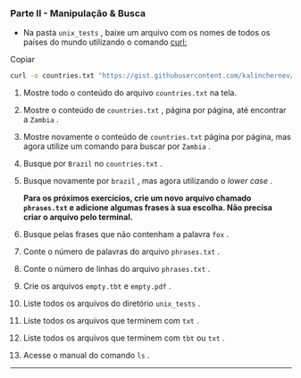 ### Parte II - Manipulação & Busca

- Na pasta `unix_tests` , baixe um arquivo com os nomes de todos os países do mundo utilizando o comando [curl:](https://linux.die.net/man/1/curl)

Copiar

```sh
curl -o countries.txt "https://gist.githubusercontent.com/kalinchernev/486393efcca01623b18d/raw/daa24c9fea66afb7d68f8d69f0c4b8eeb9406e83/countries"
```

1. Mostre todo o conteúdo do arquivo `countries.txt` na tela.

2. Mostre o conteúdo de `countries.txt` , página por página, até encontrar a `Zambia` .

3. Mostre novamente o conteúdo de `countries.txt` página por página, mas agora utilize um comando para buscar por `Zambia` .

4. Busque por `Brazil` no `countries.txt` .

5. Busque novamente por `brazil` , mas agora utilizando o *lower case* .

   **Para os próximos exercícios, crie um novo arquivo chamado `phrases.txt` e adicione algumas frases à sua escolha. Não precisa criar o arquivo pelo terminal.**

6. Busque pelas frases que não contenham a palavra `fox` .

7. Conte o número de palavras do arquivo `phrases.txt` .

8. Conte o número de linhas do arquivo `phrases.txt` .

9. Crie os arquivos `empty.tbt` e `empty.pdf` .

10. Liste todos os arquivos do diretório `unix_tests` .

11. Liste todos os arquivos que terminem com `txt` .

12. Liste todos os arquivos que terminem com `tbt` ou `txt` .

13. Acesse o manual do comando `ls` .

------
